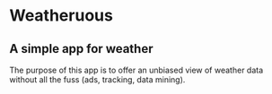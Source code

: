 # Weatheruous

## A simple app for weather
The purpose of this app is to offer an unbiased view of weather data without all the fuss (ads, tracking, data mining). 
